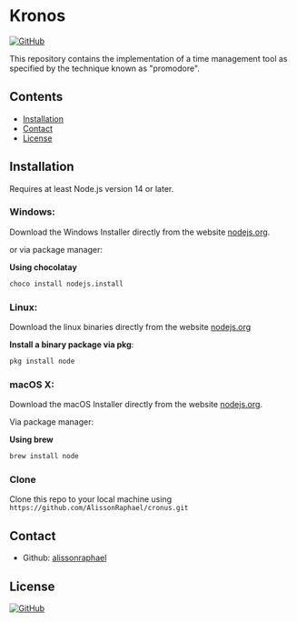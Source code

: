 # Kronos
[![GitHub](https://img.shields.io/github/license/AlissonRaphael/cronus)](https://github.com/AlissonRaphael/cronus/blob/main/LICENSE)

This repository contains the implementation of a time management tool as specified by the technique known as "promodore".


## Contents
- [Installation](#installation)
- [Contact](#contact)
- [License](#license)

## Installation
Requires at least Node.js version 14 or later.

### Windows:

Download the Windows Installer directly from the website [nodejs.org](https://nodejs.org/en/download/).

or via package manager:

__Using chocolatay__
```sh
choco install nodejs.install
```

### Linux:

Download the linux binaries directly from the website [nodejs.org](https://nodejs.org/en/download/)

__Install a binary package via pkg__:
```sh
pkg install node
```

### macOS X:

Download the macOS Installer directly from the website [nodejs.org](https://nodejs.org/en/download/).

Via package manager:

__Using brew__
```sh
brew install node
```


### Clone

Clone this repo to your local machine using `https://github.com/AlissonRaphael/cronus.git`

## Contact
- Github: [alissonraphael](https://gist.github.com/AlissonRaphael)

## License

[![GitHub](https://img.shields.io/github/license/AlissonRaphael/cronus)](https://github.com/AlissonRaphael/cronus/blob/main/LICENSE)